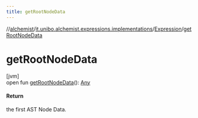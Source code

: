 ```yaml
---
title: getRootNodeData
---
```

//[alchemist](../../../index.html)/[it.unibo.alchemist.expressions.implementations](../index.html)/[Expression](index.html)/[getRootNodeData](get-root-node-data.html)



# getRootNodeData



[jvm]\
open fun [getRootNodeData](get-root-node-data.html)(): [Any](https://kotlinlang.org/api/latest/jvm/stdlib/kotlin/-any/index.html)



#### Return



the first AST Node Data.




